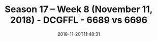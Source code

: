 ---
title: Season 17 – Week 8 (November 11, 2018) - DCGFFL - 6689 vs 6696
teams_score:
- team: 6689
  score:
- team: 6696
  score: 7
mvp: D. Allen (Charcoal), B. Donohoe (Navy)
game-ball: S. McDaniel (Charcoal), R. Harrison (Navy)
sportsperson: D. Allen (Charcoal), B. Williams (Navy)
season: 17
week: 8
date: '2018-11-20T11:48:31'
pageid: season-17-week-8-november-11-2018-6689-vs-6696
---
